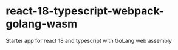 # react-18-typescript-webpack-golang-wasm
Starter app for react 18 and typescript with GoLang web assembly
